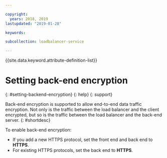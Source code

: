 ```yaml
---

copyright:
  years: 2018, 2019
lastupdated: "2019-01-28"

keywords: 

subcollection: loadbalancer-service

---
```


{{site.data.keyword.attribute-definition-list}}

# Setting back-end encryption
{: #setting-backend-encryption}
{: help}
{: support}

Back-end encryption is supported to allow end-to-end data traffic encryption. Not only is the traffic between the load balancer and the client encrypted, but so is the traffic between the load balancer and the back-end server.
{: #shortdesc}

To enable back-end encryption:

* If you add a new HTTPS protocol, set the front end and back end to **HTTPS**.
* For existing HTTPS protocols, set the back end to **HTTPS**.

